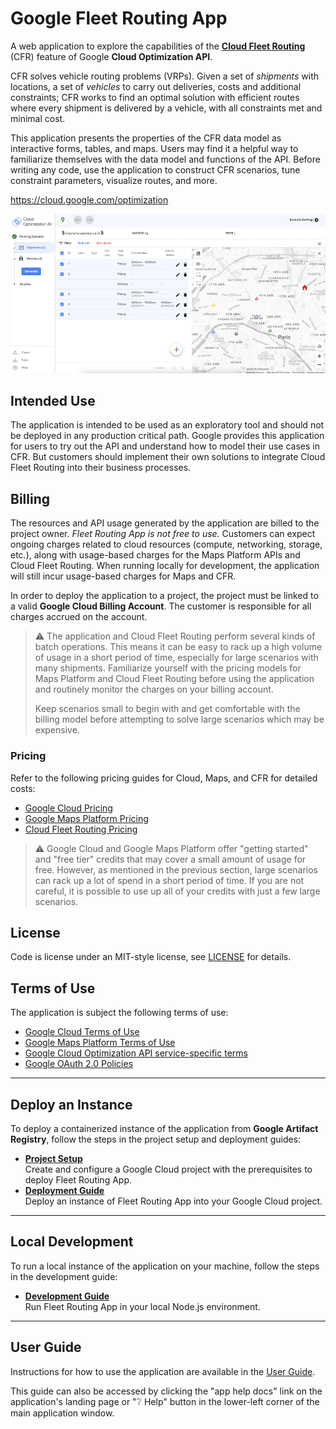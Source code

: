 # Google Fleet Routing App

A web application to explore the capabilities of
the [**Cloud Fleet Routing**](https://cloud.google.com/optimization/docs/overview) (CFR) feature of
Google **Cloud Optimization API**.

CFR solves vehicle routing problems (VRPs).
Given a set of *shipments* with locations,
a set of *vehicles* to carry out deliveries,
costs and additional constraints;
CFR works to find an optimal solution with efficient routes
where every shipment is delivered by a vehicle,
with all constraints met and minimal cost.

This application presents the properties
of the CFR data model as interactive forms, tables, and maps.
Users may find it a helpful way to familiarize themselves
with the data model and functions of the API.
Before writing any code, use the application to construct CFR scenarios,
tune constraint parameters, visualize routes, and more.

<https://cloud.google.com/optimization>

![Fleet Routing App screenshot](application/frontend/src/assets/docs/app-overview.png)

## Intended Use

The application is intended to be used as an exploratory tool
and should not be deployed in any production critical path.
Google provides this application for users to try out the API and understand
how to model their use cases in CFR.
But customers should implement their own solutions
to integrate Cloud Fleet Routing into their business processes.

## Billing
The resources and API usage generated by the application are billed to the project owner.
*Fleet Routing App is not free to use.*
Customers can expect ongoing charges related to cloud resources
(compute, networking, storage, etc.),
along with usage-based charges for the Maps Platform APIs and Cloud Fleet Routing.
When running locally for development,
the application will still incur usage-based charges for Maps and CFR.

In order to deploy the application to a project,
the project must be linked to a valid **Google Cloud Billing Account**.
The customer is responsible for all charges accrued on the account.

> ⚠️ The application and Cloud Fleet Routing perform several kinds of batch operations.
> This means it can be easy to rack up a high volume of usage in a short period of time,
> especially for large scenarios with many shipments.
> Familiarize yourself with the pricing models for Maps Platform and Cloud Fleet Routing
> before using the application and routinely monitor the charges on your billing account.
>
> Keep scenarios small to begin with and get comfortable with the billing model
> before attempting to solve large scenarios which may be expensive.

### Pricing
Refer to the following pricing guides for Cloud, Maps, and CFR for detailed costs:
- [Google Cloud Pricing](https://cloud.google.com/pricing)
- [Google Maps Platform Pricing](https://mapsplatform.google.com/pricing/)
- [Cloud Fleet Routing Pricing](https://cloud.google.com/optimization/pricing)

> ⚠️ Google Cloud and Google Maps Platform offer "getting started" and "free tier" credits that may cover
> a small amount of usage for free. However, as mentioned in the previous section,
> large scenarios can rack up a lot of spend in a short period of time.
> If you are not careful, it is possible to use up all of your credits
> with just a few large scenarios.

## License
Code is license under an MIT-style license,
see [LICENSE](LICENSE) for details.

## Terms of Use
The application is subject the following terms of use:
- [Google Cloud Terms of Use](https://cloud.google.com/terms)
- [Google Maps Platform Terms of Use](https://cloud.google.com/maps-platform/terms)
- [Google Cloud Optimization API service-specific terms](https://cloud.google.com/optimization/docs/tos/service-terms)
- [Google OAuth 2.0 Policies](https://developers.google.com/identity/protocols/oauth2/policies)


---
## Deploy an Instance

To deploy a containerized instance of the application from **Google Artifact Registry**,
follow the steps in the project setup and deployment guides:

- **[Project Setup](docs/project.md)** <br>
  Create and configure a Google Cloud project with the prerequisites to deploy Fleet Routing App.
- **[Deployment Guide](docs/deployment.md)** <br>
  Deploy an instance of Fleet Routing App into your Google Cloud project.


---
## Local Development

To run a local instance of the application on your machine,
follow the steps in the development guide:

- **[Development Guide](docs/development.md)** <br>
  Run Fleet Routing App in your local Node.js environment.


---
## User Guide
Instructions for how to use the application are available in the
[User Guide](application/frontend/src/assets/docs/documentation.md).

This guide can also be accessed by clicking the
"app help docs" link on the application's landing page
or "❔ Help" button in the lower-left corner
of the main application window.
